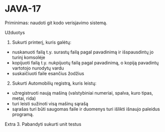 # JAVA-17

Priminimas: naudoti git kodo verisjavimo sistemą.

Užduotys 
1. Sukurti printerį, kuris galėtų:
* nuskanuoti failą t.y. surastų failą pagal pavadinimą ir išspausdintų jo turinį komsolėje
* kopijuoti failą t.y. nukpijuotų failą pagal pavadinimą, o kopiją pavadintų vartotojo nurodytų vardu
* suskaičiuoti faile esančius žodžius

2. Sukurti Automobilių registrą, kuris leistų:
* užregistruoti naują mašiną (valstybiniai numeriai, spalva, kuro tipas, metai, rida)
* turi leisti sužinoti visą mašinų sąrašą
* sąrašas turi būti saugomas faile ir duomenys turi išlikti išnaujo paleidus programą.

Extra
3. Pabandyti sukurti unit testus
